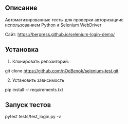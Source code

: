 ## Описание

Автоматизированные тесты для проверки авторизациис использованием Python и Selenium WebDriver

Сайт: https://berpress.github.io/selenium-login-demo/

## Установка
1. Клонировать репозиторий:

git clone https://github.com/nOoBenok/selenium-test.git

2. Установить зависимость

pip install -r requirements.txt

## Запуск тестов

pytest tests/test_login.py -v
